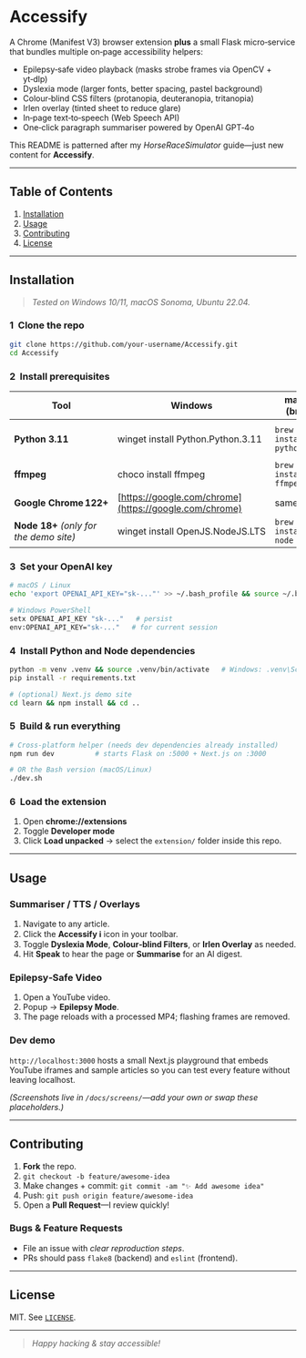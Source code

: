 # Accessify

A Chrome (Manifest V3) browser extension **plus** a small Flask micro‑service that bundles multiple on‑page accessibility helpers:

* Epilepsy‑safe video playback (masks strobe frames via OpenCV + yt‑dlp)
* Dyslexia mode (larger fonts, better spacing, pastel background)
* Colour‑blind CSS filters (protanopia, deuteranopia, tritanopia)
* Irlen overlay (tinted sheet to reduce glare)
* In‑page text‑to‑speech (Web Speech API)
* One‑click paragraph summariser powered by OpenAI GPT‑4o

This README is patterned after my *HorseRaceSimulator* guide—just new content for **Accessify**.

---

## Table of Contents

1. [Installation](#installation)
2. [Usage](#usage)
3. [Contributing](#contributing)
4. [License](#license)

---

## Installation

> *Tested on Windows 10/11, macOS Sonoma, Ubuntu 22.04.*

### 1  Clone the repo

```bash
git clone https://github.com/your‑username/Accessify.git
cd Accessify
```

### 2  Install prerequisites

| Tool                                    | Windows                                                | macOS (brew)               | Ubuntu / Debian                               |
| --------------------------------------- | ------------------------------------------------------ | -------------------------- | --------------------------------------------- |
| **Python 3.11**                         | winget install Python.Python.3.11                      | `brew install python@3.11` | `sudo apt install python3.11 python3.11‑venv` |
| **ffmpeg**                              | choco install ffmpeg                                   | `brew install ffmpeg`      | `sudo apt install ffmpeg`                     |
| **Google Chrome 122+**                  | [https://google.com/chrome](https://google.com/chrome) | same                       | same                                          |
| **Node 18+** *(only for the demo site)* | winget install OpenJS.NodeJS.LTS                       | `brew install node`        | `sudo apt install nodejs npm`                 |

### 3  Set your OpenAI key

```bash
# macOS / Linux
echo 'export OPENAI_API_KEY="sk‑..."' >> ~/.bash_profile && source ~/.bash_profile

# Windows PowerShell
setx OPENAI_API_KEY "sk‑..."   # persist
env:OPENAI_API_KEY="sk‑..."   # for current session
```

### 4  Install Python and Node dependencies

```bash
python -m venv .venv && source .venv/bin/activate   # Windows: .venv\Scripts\activate
pip install -r requirements.txt

# (optional) Next.js demo site
cd learn && npm install && cd ..
```

### 5  Build & run everything

```bash
# Cross‑platform helper (needs dev dependencies already installed)
npm run dev          # starts Flask on :5000 + Next.js on :3000

# OR the Bash version (macOS/Linux)
./dev.sh
```

### 6  Load the extension

1. Open **chrome://extensions**
2. Toggle **Developer mode**
3. Click **Load unpacked** → select the `extension/` folder inside this repo.

---

## Usage

### Summariser / TTS / Overlays

1. Navigate to any article.
2. Click the **Accessify ℹ︎** icon in your toolbar.
3. Toggle **Dyslexia Mode**, **Colour‑blind Filters**, or **Irlen Overlay** as needed.
4. Hit **Speak** to hear the page or **Summarise** for an AI digest.

### Epilepsy‑Safe Video

1. Open a YouTube video.
2. Popup → **Epilepsy Mode**.
3. The page reloads with a processed MP4; flashing frames are removed.

### Dev demo

`http://localhost:3000` hosts a small Next.js playground that embeds YouTube iframes and sample articles so you can test every feature without leaving localhost.

*(Screenshots live in `/docs/screens/`—add your own or swap these placeholders.)*

---

## Contributing

1. **Fork** the repo.
2. `git checkout -b feature/awesome‑idea`
3. Make changes + commit: `git commit -am "✨ Add awesome idea"`
4. Push: `git push origin feature/awesome‑idea`
5. Open a **Pull Request**—I review quickly!

### Bugs & Feature Requests

* File an issue with *clear reproduction steps*.
* PRs should pass `flake8` (backend) and `eslint` (frontend).

---

## License

MIT. See [`LICENSE`](LICENSE).

---

> *Happy hacking & stay accessible!*
